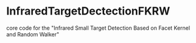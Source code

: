 # InfraredTargetDectectionFKRW
core code for the "Infrared Small Target Detection Based on Facet Kernel and Random Walker"
